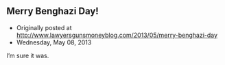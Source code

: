 ## Merry Benghazi Day!

 * Originally posted at http://www.lawyersgunsmoneyblog.com/2013/05/merry-benghazi-day
 * Wednesday, May 08, 2013

I’m sure it was.